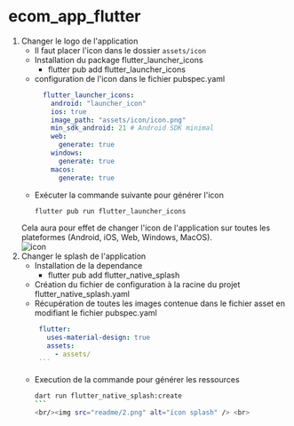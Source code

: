 # ecom_app_flutter

1. Changer le logo de l'application
    - Il faut placer l'icon dans le dossier `assets/icon`
    - Installation du package flutter_launcher_icons
      - flutter pub add flutter_launcher_icons
    - configuration de l'icon dans le fichier pubspec.yaml
        ```yaml
          flutter_launcher_icons:
            android: "launcher_icon"
            ios: true
            image_path: "assets/icon/icon.png"
            min_sdk_android: 21 # Android SDK minimal
            web:
              generate: true
            windows:
              generate: true
            macos:
              generate: true
        ```
    - Exécuter la commande suivante pour générer l'icon
      ```bash
      flutter pub run flutter_launcher_icons
      ```
   Cela aura pour effet de changer l'icon de l'application sur toutes les plateformes (Android, iOS, Web, Windows, MacOS). <br/>
    <img src="readme/1.png" alt="icon" /> <br>
2. Changer le splash de l'application
   - Installation de la dependance
     - flutter pub add flutter_native_splash
   - Création du fichier de configuration à la racine du projet flutter_native_splash.yaml
   - Récupération de toutes les images contenue dans le fichier asset en modifiant le fichier pubspec.yaml
     ````yaml
      flutter:
        uses-material-design: true
        assets:
          - assets/
      ```
   - Execution de la commande pour générer les ressources
      ````bash
      dart run flutter_native_splash:create
      ```
     <br/><img src="readme/2.png" alt="icon splash" /> <br>